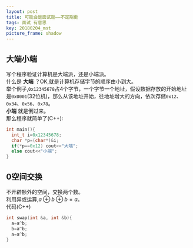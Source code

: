 ```yaml
---
layout: post
title: 可能会是面试题——不定期更
tags: 面试 有意思
key: 20180204_mst
picture_frame: shadow
---
```

## 大端小端
写个程序验证计算机是大端派，还是小端派。<!--more-->   
什么是 **大端** ？OK,就是计算机存储字节的顺序由小到大。  
举个例子,`0x12345678`占4个字节，一个字节一个地址，假设数据存放的开始地址是`0x0001`(32位机)，那么从该地址开始，往地址增大的方向，依次存储`0x12`、`0x34`、`0x56`、`0x78`。  
**小端** 就是倒过来。  
那么程序就简单了(C++):  

~~~cpp
int main(){
  int_t i=0x12345678;
  char *p=(char*)&i;
  if(*p==0x12) cout<<"大端";
  else cout<<"小端";
}
~~~
## 0空间交换
不开辟额外的空间，交换两个数。  
利用异或运算,$a\oplus b\oplus b=a$。  
代码(C++)

~~~cpp
int swap(int &a, int &b){
  a=a^b;
  b=a^b;
  a=a^b;
}
~~~
